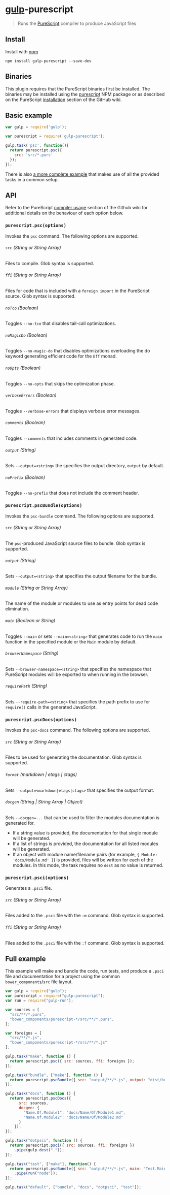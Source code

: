 # [gulp](https://github.com/wearefractal/gulp)-purescript

> Runs the [PureScript](http://www.purescript.org) compiler to produce JavaScript files

## Install

Install with [npm](https://npmjs.org/package/gulp-purescript)

```
npm install gulp-purescript --save-dev
```

## Binaries

This plugin requires that the PureScript binaries first be installed. The binaries may be installed using the [purescript](https://www.npmjs.com/package/purescript) NPM package or as described on the PureScript [installation](https://github.com/purescript/purescript/wiki/Language-Guide:-Getting-Started#installation) section of the GitHub wiki.

## Basic example

```js
var gulp = require('gulp');

var purescript = require('gulp-purescript');

gulp.task('psc', function(){
  return purescript.psc({
    src: 'src/*.purs'
  });
});
```

There is also [a more complete example](#full-example) that makes use of all the provided tasks in a common setup.

## API

Refer to the PureScript [compiler usage](https://github.com/purescript/purescript/wiki/Language-Guide:-Getting-Started#compiler-usage) section of the Github wiki for additional details on the behaviour of each option below.

### `purescript.psc(options)`

Invokes the `psc` command. The following options are supported.

###### `src` (String or String Array)

Files to compile. Glob syntax is supported.

###### `ffi` (String or String Array)

Files for code that is included with a `foreign import` in the PureScript source. Glob syntax is supported.

###### `noTco` (Boolean)

Toggles `--no-tco` that disables tail-call optimizations.

###### `noMagicDo` (Boolean)

Toggles `--no-magic-do` that disables optimizations overloading the do keyword generating efficient code for the `Eff` monad.

###### `noOpts` (Boolean)

Toggles `--no-opts` that skips the optimization phase.

###### `verboseErrors` (Boolean)

Toggles `--verbose-errors` that displays verbose error messages.

###### `comments` (Boolean)

Toggles `--comments` that includes comments in generated code.

###### `output` (String)

Sets `--output=<string>` the specifies the output directory, `output` by default.

###### `noPrefix` (Boolean)

Toggles `--no-prefix` that does not include the comment header.

### `purescript.pscBundle(options)`

Invokes the `psc-bundle` command. The following options are supported.

###### `src` (String or String Array)

The `psc`-produced JavaScript source files to bundle. Glob syntax is supported.

###### `output` (String)

Sets `--output=<string>` that specifies the output filename for the bundle.

###### `module` (String or String Array)

The name of the module or modules to use as entry points for dead code elimination.

###### `main` (Boolean or String)

Toggles `--main` or sets `--main=<string>` that generates code to run the `main` function in the specified module or the `Main` module by default.

###### `browserNamespace` (String)

Sets `--browser-namespace=<string>` that specifies the namespace that PureScript modules will be exported to when running in the browser.

###### `requirePath` (String)

Sets `--require-path=<string>` that specifies the path prefix to use for `require()` calls in the generated JavaScript.

### `purescript.pscDocs(options)`

Invokes the `psc-docs` command. The following options are supported.

###### `src` (String or String Array)

Files to be used for generating the documentation. Glob syntax is supported.

###### `format` (markdown | etags | ctags)

Sets `--output=<markdown|etags|ctags>` that specifies the output format.

###### `docgen` (String | String Array | Object)

Sets `--docgen=...` that can be used to filter the modules documentation is generated for.

- If a string value is provided, the documentation for that single module will be generated.
- If a list of strings is provided, the documentation for all listed modules will be generated.
- If an object with module name/filename pairs (for example, `{ Module: 'docs/Module.md' }`) is provided, files will be written for each of the modules. In this mode, the task requires no `dest` as no value is returned.

### `purescript.psci(options)`

Generates a `.psci` file.

###### `src` (String or String Array)

Files added to the `.psci` file with the `:m` command. Glob syntax is supported.

###### `ffi` (String or String Array)

Files added to the `.psci` file with the `:f` command. Glob syntax is supported.

## Full example

This example will make and bundle the code, run tests, and produce a `.psci` file and documentation for a project using the common `bower_components`/`src` file layout.

``` js
var gulp = require("gulp");
var purescript = require("gulp-purescript");
var run = require("gulp-run");

var sources = [
  "src/**/*.purs",
  "bower_components/purescript-*/src/**/*.purs",
];

var foreigns = [
  "src/**/*.js",
  "bower_components/purescript-*/src/**/*.js"
];

gulp.task("make", function () {
  return purescript.psc({ src: sources, ffi: foreigns });
});

gulp.task("bundle", ["make"], function () {
  return purescript.pscBundle({ src: "output/**/*.js", output: "dist/bundle.js" });
});

gulp.task("docs", function () {
  return purescript.pscDocs({
      src: sources,
      docgen: {
        "Name.Of.Module1": "docs/Name/Of/Module1.md",
        "Name.Of.Module2": "docs/Name/Of/Module2.md"
      }
    });
});

gulp.task("dotpsci", function () {
  return purescript.psci({ src: sources, ffi: foreigns })
    .pipe(gulp.dest("."));
});

gulp.task("test", ["make"], function() {
  return purescript.pscBundle({ src: "output/**/*.js", main: "Test.Main" })
    .pipe(run("node"));
});

gulp.task("default", ["bundle", "docs", "dotpsci", "test"]);
```
